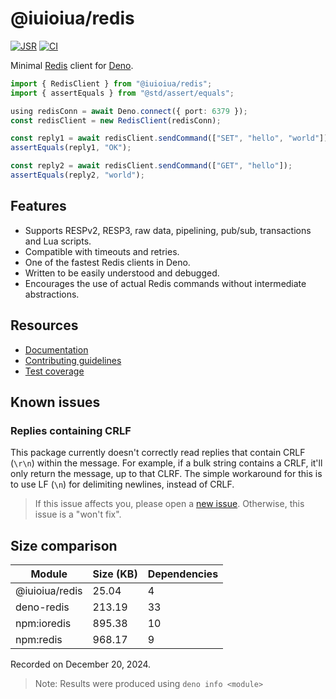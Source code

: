 # @iuioiua/redis

[![JSR](https://jsr.io/badges/@iuioiua/redis)](https://jsr.io/@iuioiua/redis)
[![CI](https://github.com/iuioiua/redis/actions/workflows/ci.yml/badge.svg)](https://github.com/iuioiua/redis/actions/workflows/ci.yml)

Minimal [Redis](https://redis.io/) client for [Deno](https://deno.land/).

```ts
import { RedisClient } from "@iuioiua/redis";
import { assertEquals } from "@std/assert/equals";

using redisConn = await Deno.connect({ port: 6379 });
const redisClient = new RedisClient(redisConn);

const reply1 = await redisClient.sendCommand(["SET", "hello", "world"]);
assertEquals(reply1, "OK");

const reply2 = await redisClient.sendCommand(["GET", "hello"]);
assertEquals(reply2, "world");
```

## Features

- Supports RESPv2, RESP3, raw data, pipelining, pub/sub, transactions and Lua
  scripts.
- Compatible with timeouts and retries.
- One of the fastest Redis clients in Deno.
- Written to be easily understood and debugged.
- Encourages the use of actual Redis commands without intermediate abstractions.

## Resources

- [Documentation](https://jsr.io/@iuioiua/redis/doc)
- [Contributing guidelines](./CONTRIBUTING.md)
- [Test coverage](https://iuioiua-redis-coverage.deno.dev/)

## Known issues

### Replies containing CRLF

This package currently doesn't correctly read replies that contain CRLF (`\r\n`)
within the message. For example, if a bulk string contains a CRLF, it'll only
return the message, up to that CLRF. The simple workaround for this is to use LF
(`\n`) for delimiting newlines, instead of CRLF.

> If this issue affects you, please open a
> [new issue](https://github.com/iuioiua/redis/issues/new). Otherwise, this
> issue is a "won't fix".

## Size comparison

| Module         | Size (KB) | Dependencies |
| -------------- | --------- | ------------ |
| @iuioiua/redis | 25.04     | 4            |
| deno-redis     | 213.19    | 33           |
| npm:ioredis    | 895.38    | 10           |
| npm:redis      | 968.17    | 9            |

Recorded on December 20, 2024.

> Note: Results were produced using `deno info <module>`
